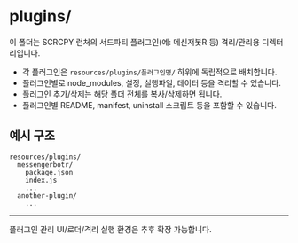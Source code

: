 # plugins/

이 폴더는 SCRCPY 런처의 서드파티 플러그인(예: 메신저봇R 등) 격리/관리용 디렉터리입니다.

- 각 플러그인은 `resources/plugins/플러그인명/` 하위에 독립적으로 배치합니다.
- 플러그인별로 node_modules, 설정, 실행파일, 데이터 등을 격리할 수 있습니다.
- 플러그인 추가/삭제는 해당 폴더 전체를 복사/삭제하면 됩니다.
- 플러그인별 README, manifest, uninstall 스크립트 등을 포함할 수 있습니다.

## 예시 구조

```
resources/plugins/
  messengerbotr/
    package.json
    index.js
    ...
  another-plugin/
    ...
```

---

플러그인 관리 UI/로더/격리 실행 환경은 추후 확장 가능합니다.
